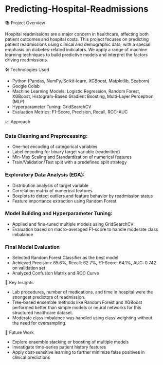 # Predicting-Hospital-Readmissions

📚 Project Overview

Hospital readmissions are a major concern in healthcare, affecting both patient outcomes and hospital costs. This project focuses on predicting patient readmissions using clinical and demographic data, with a special emphasis on diabetes-related indicators.
We apply a range of machine learning techniques to build predictive models and interpret the factors driving readmissions.

🛠️ Technologies Used

- Python (Pandas, NumPy, Scikit-learn, XGBoost, Matplotlib, Seaborn)
- Google Colab
- Machine Learning Models: Logistic Regression, Random Forest, XGBoost, Histogram-Based Gradient Boosting, Multi-Layer Perceptron (MLP)
- Hyperparameter Tuning: GridSearchCV
- Evaluation Metrics: F1-Score, Precision, Recall, ROC-AUC

📈 Approach

### Data Cleaning and Preprocessing:

- One-hot encoding of categorical variables
- Label encoding for binary target variable (readmitted)
- Min-Max Scaling and Standardization of numerical features
- Train/Validation/Test split with a predefined split strategy
  
### Exploratory Data Analysis (EDA):

- Distribution analysis of target variable
- Correlation matrix of numerical features
- Boxplots to detect outliers and feature behavior by readmission status
- Feature importance extraction using Random Forest

### Model Building and Hyperparameter Tuning:

- Applied and fine-tuned multiple models using GridSearchCV
- Evaluation based on macro-averaged F1-score to handle moderate class imbalance
  
### Final Model Evaluation

- Selected Random Forest Classifier as the best model
- Achieved Precision: 65.6%, Recall: 62.7%, F1-Score: 64.1%, AUC: 0.742 on validation set
- Analyzed Confusion Matrix and ROC Curve
  
🧠 Key Insights

- Lab procedures, number of medications, and time in hospital were the strongest predictors of readmission.
- Tree-based ensemble methods like Random Forest and XGBoost performed better than simple models or neural networks for this structured healthcare dataset.
- Moderate class imbalance was handled using class weighting without the need for oversampling.

🚀 Future Work

- Explore ensemble stacking or boosting of multiple models
- Investigate time-series patient history features
- Apply cost-sensitive learning to further minimize false positives in clinical predictions
